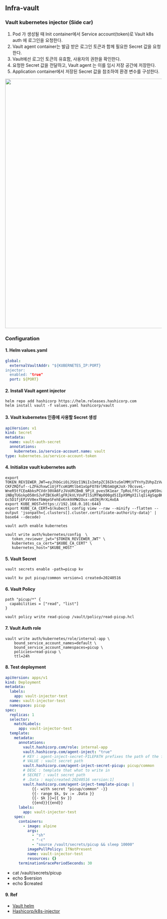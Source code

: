 ## Infra-vault

### Vault kubernetes injector (Side car)

1. Pod 가 생성될 때 Init container에서 Service account(token)로 Vault k8s auth 에 로그인을 요청한다.
2. Vault agent container는 발급 받은 로그인 토큰과 함께 필요한 Secret 값을 요청한다.
3. Vault에선 로그인 토큰의 유효함, 사용자의 권한을 확인한다.
4. 요청한 Secret 값을 전달하고, Vault agent 는 이를 임시 저장 공간에 저장한다.
5. Application container에서 저장된 Secret 값을 참조하여 환경 변수를 구성한다.

<img src = "https://github.com/ecsimsw/pic-up/assets/46060746/f311d849-e2a2-4ac7-b007-16c4f447b38b" width="800px">

### Configuration

#### 1. Helm values.yaml
``` yaml
global:
  externalVaultAddr: "${KUBERNETES_IP:PORT}
injector:
  enabled: "true"
  port: ${PORT}
```

#### 2. Install Vault agent injector
```
helm repo add hashicorp https://helm.releases.hashicorp.com
helm install vault -f values.yaml hashicorp/vault
```

#### 3. Vault kubernetes 인증에 사용할 Secret 생성 
``` yaml
apiVersion: v1
kind: Secret
metadata:
  name: vault-auth-secret
  annotations:
    kubernetes.io/service-account.name: vault
type: kubernetes.io/service-account-token
```
#### 4. Initialize vault kubernetes auth
```
export TOKEN_REVIEWER_JWT=eyJhbGciOiJSUzI1NiIsImtpZCI6IktuSmlMMjVTYnYyZUhpZzVwcVNOU0VvZ3BjYm9yZTRpMm5yNzZZUFo3STgifQ.eyJpc3MiOiJrdWJlcm5ldGVzL3NlcnZpY2VhY2NvdW50Iiwia3ViZXJuZXRlcy5pby9zZXJ2aWNlYWNjb3VudC9uYW1lc3BhY2UiOiJkZWZhdWx0Iiwia3ViZXJuZXRlcy5pby9zZXJ2aWNlYWNjb3VudC9zZWNyZXQubmFtZSI6InZhdWx0LWF1dGgtc2VjcmV0Iiwia3ViZXJuZXRlcy5pby9zZXJ2aWNlYWNjb3VudC9zZXJ2aWNlLWFjY291bnQubmFtZSI6InZhdWx0Iiwia3ViZXJuZXRlcy5pby9zZXJ2aWNlYWNjb3VudC9zZXJ2aWNlLWFjY291bnQudWlkIjoiZmZmZjA1ZDQtMWRlZi00NDA3LWE3MjctMDExZDNjMjk5NGE1Iiwic3ViIjoic3lzdGVtOnNlcnZpY2VhY2NvdW50OmRlZmF1bHQ6dmF1bHQifQ.oBvupkvsmtzgXzlCe_QUDld7rWma9hrzeiJ-CKFZRQfuf--LZFmJhxwCiUjFTcoKGMtlb41xGpFO78rlMbSmUgKJoX-70csveL-WneR5tfCEeAbksPCVdr30VA6FzJVoURCBmB_9PjX_pves5K1ear_TpRoLffCriqtyyWS9nzqmhq9kFyDjMgreB7vY4joqFe7G-iNBgTUGskpO50nSJvPZBC6oRlgFRJkVLYUxPIlSiMTWpO00gd51IpX9MgXIilqIi4gSqpBKH9vSQfPGr8Fkn34wNEXo8b-Gc5D1fjEPzVV0exfbWqeSFehEvKnk9XMW2Oux-u0INjMrXLHxEA
export KUBE_HOST=https://192.168.0.101:6443
export KUBE_CA_CERT=$(kubectl config view --raw --minify --flatten --output 'jsonpath={.clusters[].cluster.certificate-authority-data}' | base64 --decode)
```
```
vault auth enable kubernetes

vault write auth/kubernetes/config  \
   token_reviewer_jwt="$TOKEN_REVIEWER_JWT" \
   kubernetes_ca_cert="$KUBE_CA_CERT" \
   kubernetes_host="$KUBE_HOST"
```
#### 5. Vault Secret
```
vault secrets enable -path=picup kv

vault kv put picup/common version=1 created=20240516
```

#### 6. Vault Policy
```
path "picup/*" {
  capabilities = ["read", "list"]
}
```
```
vault policy write read-picup /vault/policy/read-picup.hcl
```
#### 7. Vault Auth role
```
vault write auth/kubernetes/role/internal-app \
    bound_service_account_names=default \
    bound_service_account_namespaces=picup \
    policies=read-picup \
    ttl=24h
```
#### 8. Test deployment 
``` yaml
apiVersion: apps/v1
kind: Deployment
metadata:
  labels:
    app: vault-injector-test
  name: vault-injector-test
  namespace: picup
spec:
  replicas: 1
  selector:
    matchLabels:
      app: vault-injector-test
  template:
    metadata:
      annotations:
        vault.hashicorp.com/role: internal-app
        vault.hashicorp.com/agent-inject: "true"
        # KEY : agent-inject-secret-FILEPATH prefixes the path of the file, /vault/secrets directory.
        # VALUE : vault secret path
        vault.hashicorp.com/agent-inject-secret-picup: picup/common
        # DESC : template that what to write in
        # SECRET : vault secret path
        # .Data : map[created:20240516 version:1]
        vault.hashicorp.com/agent-inject-template-picup: |
            {{- with secret "picup/common" -}}
            {{- range $k, $v := .Data }}
            {{- $k }}={{ $v }}
            {{end}}{{end}}
      labels:
        app: vault-injector-test
    spec:
      containers:
        - image: alpine
          args:
            - "sh"
            - "-c"
            - "source /vault/secrets/picup && sleep 10000"
          imagePullPolicy: IfNotPresent
          name: vault-injector-test
          resources: {}
      terminationGracePeriodSeconds: 30
```
- cat /vault/secrets/picup
- echo $version
- echo $created

#### 9. Ref
- [Vault helm](https://github.com/hashicorp/vault-helm)
- [Hashicorp/k8s-injector](https://developer.hashicorp.com/vault/docs/platform/k8s/injector)
